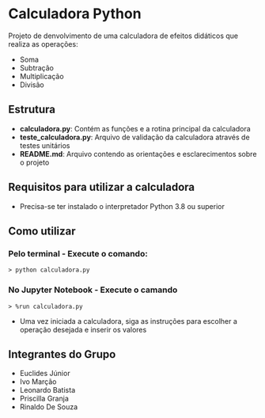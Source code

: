 # Calculadora Python

Projeto de denvolvimento de uma calculadora de efeitos didáticos que realiza as operações:
- Soma
- Subtração
- Multiplicação
- Divisão

## Estrutura

- **calculadora.py**: Contém as funções e a rotina principal da calculadora
- **teste_calculadora.py**: Arquivo de validação da calculadora através de testes unitários
- **README.md**: Arquivo contendo as orientações e esclarecimentos sobre o projeto

## Requisitos para utilizar a calculadora

- Precisa-se ter instalado o interpretador Python 3.8 ou superior

## Como utilizar

### Pelo terminal - Execute o comando:
    > python calculadora.py

### No Jupyter Notebook - Execute o camando
    > %run calculadora.py

- Uma vez iniciada a calculadora, siga as instruções para escolher a operação desejada e inserir os valores


## Integrantes do Grupo
- Euclides Júnior
- Ivo Marção
- Leonardo Batista
- Priscilla Granja
- Rinaldo De Souza
